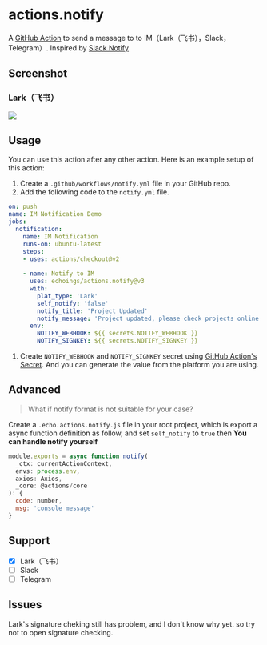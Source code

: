 # actions.notify

A [GitHub Action](https://github.com/features/actions) to send a message to to IM（Lark（飞书），Slack，Telegram）. Inspired by [Slack Notify](https://github.com/marketplace/actions/slack-notify)

## **Screenshot**
### Lark（飞书）
![](https://cdn.jsdelivr.net/gh/echoings/un@l/assets/20201207094354.png)

## Usage

You can use this action after any other action. Here is an example setup of this action:

1. Create a `.github/workflows/notify.yml` file in your GitHub repo.
2. Add the following code to the `notify.yml` file.

```yml
on: push
name: IM Notification Demo
jobs:
  notification:
    name: IM Notification
    runs-on: ubuntu-latest
    steps:
    - uses: actions/checkout@v2
    
    - name: Notify to IM
      uses: echoings/actions.notify@v3
      with:
        plat_type: 'Lark'
        self_notify: 'false'
        notify_title: 'Project Updated'
        notify_message: 'Project updated, please check projects online status'
      env:
        NOTIFY_WEBHOOK: ${{ secrets.NOTIFY_WEBHOOK }}
        NOTIFY_SIGNKEY: ${{ secrets.NOTIFY_SIGNKEY }}
```

1. Create `NOTIFY_WEBHOOK` and `NOTIFY_SIGNKEY` secret using [GitHub Action's Secret](https://help.github.com/en/actions/configuring-and-managing-workflows/creating-and-storing-encrypted-secrets#creating-encrypted-secrets-for-a-repository). And you can generate the value from the platform you are using.


## Advanced

> What if notify format is not suitable for your case?

Create a `.echo.actions.notify.js` file in your root project, which is export a async function definition as follow, and set `self_notify` to `true` then **You can handle notify yourself**

```javascript
module.exports = async function notify(
  _ctx: currentActionContext,
  envs: process.env,
  axios: Axios,
  _core: @actions/core
): {
  code: number,
  msg: 'console message'
}
```

## Support
- [x] Lark（飞书）
- [ ] Slack
- [ ] Telegram

## Issues

Lark's signature cheking still has problem, and I don't know why yet. so try not to open signature checking.